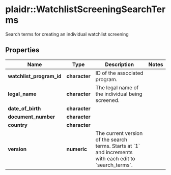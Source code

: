 # plaidr::WatchlistScreeningSearchTerms

Search terms for creating an individual watchlist screening

## Properties
Name | Type | Description | Notes
------------ | ------------- | ------------- | -------------
**watchlist_program_id** | **character** | ID of the associated program. | 
**legal_name** | **character** | The legal name of the individual being screened. | 
**date_of_birth** | **character** |  | 
**document_number** | **character** |  | 
**country** | **character** |  | 
**version** | **numeric** | The current version of the search terms. Starts at &#x60;1&#x60; and increments with each edit to &#x60;search_terms&#x60;. | 



